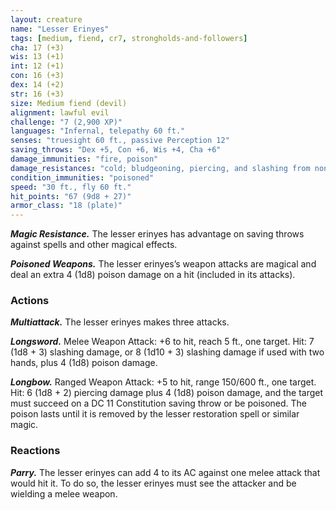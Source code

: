 ```yaml
---
layout: creature
name: "Lesser Erinyes"
tags: [medium, fiend, cr7, strongholds-and-followers]
cha: 17 (+3)
wis: 13 (+1)
int: 12 (+1)
con: 16 (+3)
dex: 14 (+2)
str: 16 (+3)
size: Medium fiend (devil)
alignment: lawful evil
challenge: "7 (2,900 XP)"
languages: "Infernal, telepathy 60 ft."
senses: "truesight 60 ft., passive Perception 12"
saving_throws: "Dex +5, Con +6, Wis +4, Cha +6"
damage_immunities: "fire, poison"
damage_resistances: "cold; bludgeoning, piercing, and slashing from nonmagical weapons"
condition_immunities: "poisoned"
speed: "30 ft., fly 60 ft."
hit_points: "67 (9d8 + 27)"
armor_class: "18 (plate)"
---
```


***Magic Resistance.*** The lesser erinyes has advantage on saving throws against spells and other
magical effects.

***Poisoned Weapons.*** The lesser erinyes’s weapon
attacks are magical and deal an extra 4 (1d8)
poison damage on a hit (included in its attacks).

### Actions

***Multiattack.*** The lesser erinyes makes
three attacks.

***Longsword.*** Melee Weapon Attack: +6 to hit,
reach 5 ft., one target. Hit: 7 (1d8 + 3) slashing
damage, or 8 (1d10 + 3) slashing damage if used
with two hands, plus 4 (1d8) poison damage.

***Longbow.*** Ranged Weapon Attack: +5 to hit,
range 150/600 ft., one target. Hit: 6 (1d8 + 2)
piercing damage plus 4 (1d8) poison damage,
and the target must succeed on a DC 11 Constitution saving throw or be poisoned. The poison
lasts until it is removed by the lesser restoration
spell or similar magic.

### Reactions

***Parry.*** The lesser erinyes can add 4 to its AC
against one melee attack that would hit it. To do
so, the lesser erinyes must see the attacker and
be wielding a melee weapon.
